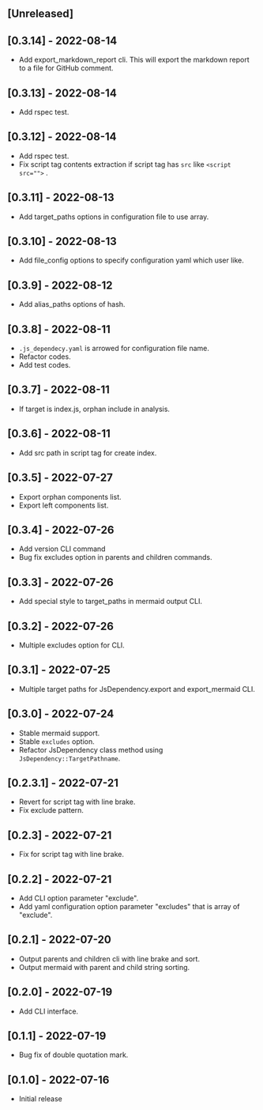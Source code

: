 ## [Unreleased]

## [0.3.14] - 2022-08-14

- Add export_markdown_report cli. This will export the markdown report to a file for GitHub comment.

## [0.3.13] - 2022-08-14

- Add rspec test.

## [0.3.12] - 2022-08-14

- Add rspec test.
- Fix script tag contents extraction if script tag has `src` like `<script src="">` .

## [0.3.11] - 2022-08-13

- Add target_paths options in configuration file to use array.

## [0.3.10] - 2022-08-13

- Add file_config options to specify configuration yaml which user like.

## [0.3.9] - 2022-08-12

- Add alias_paths options of hash.

## [0.3.8] - 2022-08-11

- `.js_dependecy.yaml` is arrowed for configuration file name.
- Refactor codes.
- Add test codes.

## [0.3.7] - 2022-08-11

- If target is index.js, orphan include in analysis.

## [0.3.6] - 2022-08-11

- Add src path in script tag for create index.

## [0.3.5] - 2022-07-27

- Export orphan components list.
- Export left components list.

## [0.3.4] - 2022-07-26

- Add version CLI command
- Bug fix excludes option in parents and children commands.

## [0.3.3] - 2022-07-26

- Add special style to target_paths in mermaid output CLI.

## [0.3.2] - 2022-07-26

- Multiple excludes option for CLI.

## [0.3.1] - 2022-07-25

- Multiple target paths for JsDependency.export and export_mermaid CLI.

## [0.3.0] - 2022-07-24

- Stable mermaid support.
- Stable `excludes` option.
- Refactor JsDependency class method using `JsDependency::TargetPathname`.

## [0.2.3.1] - 2022-07-21

- Revert for script tag with line brake.
- Fix exclude pattern.

## [0.2.3] - 2022-07-21

- Fix for script tag with line brake.

## [0.2.2] - 2022-07-21

- Add CLI option parameter "exclude".
- Add yaml configuration option parameter "excludes" that is array of "exclude".

## [0.2.1] - 2022-07-20

- Output parents and children cli with line brake and sort.
- Output mermaid with parent and child string sorting.

## [0.2.0] - 2022-07-19

- Add CLI interface.

## [0.1.1] - 2022-07-19

- Bug fix of double quotation mark.

## [0.1.0] - 2022-07-16

- Initial release
